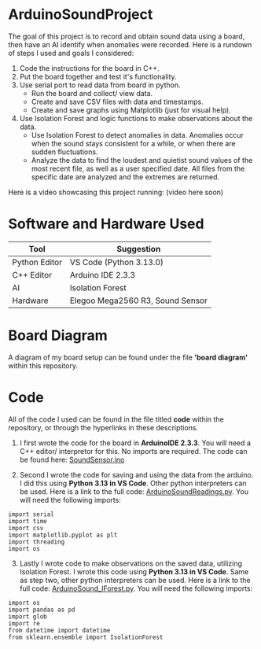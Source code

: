 # ArduinoSoundProject
The goal of this project is to record and obtain sound data using a board, then have an AI identify when anomalies were recorded. 
Here is a rundown of steps I used and goals I considered:
1. Code the instructions for the board in C++.
2. Put the board together and test it's functionality.
3. Use serial port to read data from board in python.
     - Run the board and collect/ view data.
     - Create and save CSV files with data and timestamps. 
     - Create and save graphs using Matplotlib (just for visual help).
4. Use Isolation Forest and logic functions to make observations about the data.
     - Use Isolation Forest to detect anomalies in data. Anomalies occur when the sound stays consistent for a while, or when there are sudden fluctuations. 
     - Analyze the data to find the loudest and quietist sound values of the most recent file, as well as a user specified date. All files from the specific date are analyzed and the extremes are returned.

Here is a video showcasing this project running: (video here soon)
# Software and Hardware Used
|Tool|Suggestion|
|-----|----------|
|Python Editor| VS Code (Python 3.13.0)|
|C++ Editor| Arduino IDE 2.3.3|
|AI | Isolation Forest |
|Hardware|Elegoo Mega2560 R3, Sound Sensor|
# Board Diagram
A diagram of my board setup can be found under the file **'board diagram'** within this repository.
# Code
All of the code I used can be found in the file titled **code** within the repository, or through the hyperlinks in these descriptions.
1. I first wrote the code for the board in **ArduinoIDE 2.3.3**.
You will need a C++ editor/ interpretor for this. No imports are required. 
The code can be found here: [SoundSensor.ino](code/SoundSensor.ino)

2. Second I wrote the code for saving and using the data from the arduino. I did this using **Python 3.13 in VS Code**. Other python interpreters can be used. Here is a link to the full code: [ArduinoSoundReadings.py](code/ArduinoSoundReadings.py). You will need the following imports:
```
import serial 
import time 
import csv 
import matplotlib.pyplot as plt 
import threading 
import os 
```

3. Lastly I wrote code to make observations on the saved data, utilizing Isolation Forest. I wrote this code using **Python 3.13 in VS Code**. Same as step two, other python interpreters can be used. Here is a link to the full code: [ArduinoSound_IForest.py](code/ArduinoSound_IForest.py). You will need the following imports:
```
import os
import pandas as pd
import glob
import re
from datetime import datetime
from sklearn.ensemble import IsolationForest
```

